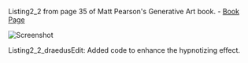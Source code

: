 Listing2_2 from page 35 of Matt Pearson's Generative Art book. - [Book Page](http://zenbullets.com/blog/?page_id=799)


![Screenshot](https://github.com/Draedus/GenArt/raw/b807c3feacf4dc53d91c7fc2cc40961ec519b592/Chapter%202/Listing2_2/Listing2_2_draedusEdit/screenshot.png)




Listing2_2_draedusEdit:
Added code to enhance the hypnotizing effect. 